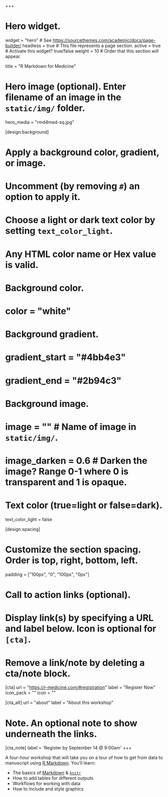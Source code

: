 +++
# Hero widget.
widget = "hero"  # See https://sourcethemes.com/academic/docs/page-builder/
headless = true  # This file represents a page section.
active = true  # Activate this widget? true/false
weight = 10  # Order that this section will appear.

title = "R Markdown for Medicine"

# Hero image (optional). Enter filename of an image in the `static/img/` folder.
hero_media = "rmd4med-sq.jpg"

[design.background]
  # Apply a background color, gradient, or image.
  #   Uncomment (by removing `#`) an option to apply it.
  #   Choose a light or dark text color by setting `text_color_light`.
  #   Any HTML color name or Hex value is valid.

  # Background color.
  # color = "white"
  
  # Background gradient.
  # gradient_start = "#4bb4e3"
  # gradient_end = "#2b94c3"
  
  # Background image.
  # image = ""  # Name of image in `static/img/`.
  # image_darken = 0.6  # Darken the image? Range 0-1 where 0 is transparent and 1 is opaque.

  # Text color (true=light or false=dark).
  text_color_light = false
  
[design.spacing]
  # Customize the section spacing. Order is top, right, bottom, left.
  padding = ["100px", "0", "100px", "0px"]

# Call to action links (optional).
#   Display link(s) by specifying a URL and label below. Icon is optional for `[cta]`.
#   Remove a link/note by deleting a cta/note block.
[cta]
  url = "https://r-medicine.com/#registration"
  label = "Register Now"
  icon_pack = ""
  icon = ""
  
[cta_alt]
  url = "about"
  label = "About this workshop"

# Note. An optional note to show underneath the links.
[cta_note]
  label = 'Register by September 14 @ 9:00am'
+++

A four-hour workshop that will take you on a tour of how to get from data to manuscript using [R Markdown](https://rmarkdown.rstudio.com/). You'll learn:

+ The basics of [Markdown](https://daringfireball.net/projects/markdown/) & [`knitr`](https://yihui.name/knitr/)
+ How to add tables for different outputs
+ Workflows for working with data
+ How to include and style graphics
